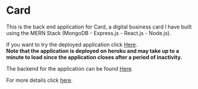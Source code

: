 # Card
This is the back end application for Card, a digital business card I have built using the MERN Stack (MongoDB - Express.js - React.js - Node.js).  

If you want to try the deployed application click [Here](http://fast-card.herokuapp.com/).   
**Note that the application is deployed on heroku and may take up to a minute to load since the application closes after a period of inactivity.**   

The backend for the application can be found [Here](https://github.com/farhanpatwary/card).

For more details click [here](https://github.com/farhanpatwary/card/wiki).
